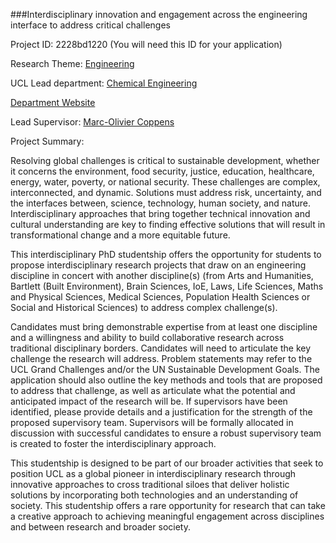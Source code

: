###Interdisciplinary innovation and engagement across the engineering interface to address critical challenges

Project ID: 2228bd1220
(You will need this ID for your application)

Research Theme: [Engineering](../themes/engineering.md)

UCL Lead department: [Chemical Engineering](../departments/chemical-engineering.md)

[Department Website](https://www.ucl.ac.uk/chemical-engineering)

Lead Supervisor: [Marc-Olivier Coppens](https://iris.ucl.ac.uk/iris/browse/profile?upi=MCOPP36)

Project Summary:

Resolving global challenges is critical to sustainable development, whether it concerns the environment, food security, justice, education, healthcare, energy, water, poverty, or national security. These challenges are complex, interconnected, and dynamic. Solutions must address risk, uncertainty, and the interfaces between, science, technology, human society, and nature. Interdisciplinary approaches that bring together technical innovation and cultural understanding are key to finding effective solutions that will result in transformational change and a more equitable future. 
 
 This interdisciplinary PhD studentship offers the opportunity for students to propose interdisciplinary research projects that draw on an engineering discipline in concert with another discipline(s) (from Arts and Humanities, Bartlett (Built Environment), Brain Sciences, IoE, Laws, Life Sciences, Maths and Physical Sciences, Medical Sciences, Population Health Sciences or Social and Historical Sciences) to address complex challenge(s). 
 
 Candidates must bring demonstrable expertise from at least one discipline and a willingness and ability to build collaborative research across traditional disciplinary borders. Candidates will need to articulate the key challenge the research will address. Problem statements may refer to the UCL Grand Challenges and/or the UN Sustainable Development Goals. The application should also outline the key methods and tools that are proposed to address that challenge, as well as articulate what the potential and anticipated impact of the research will be. If supervisors have been identified, please provide details and a justification for the strength of the proposed supervisory team. Supervisors will be formally allocated in discussion with successful candidates to ensure a robust supervisory team is created to foster the interdisciplinary approach. 
 
 This studentship is designed to be part of our broader activities that seek to position UCL as a global pioneer in interdisciplinary research through innovative approaches to cross traditional siloes that deliver holistic solutions by incorporating both technologies and an understanding of society. This studentship offers a rare opportunity for research that can take a creative approach to achieving meaningful engagement across disciplines and between research and broader society.